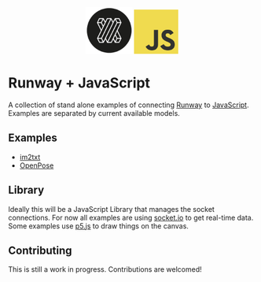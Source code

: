 <p align="center">
  <img src="resources/runway_icon.png" width="95">
  <img src="resources/js_icon.png" width="90">
</p>

# Runway + JavaScript

A collection of stand alone examples of connecting [Runway](https://runwayml.com/) to [JavaScript](https://processing.org/).
Examples are separated by current available models.

## Examples

- [im2txt](/im2txt)
- [OpenPose](/openpose)

## Library

Ideally this will be a JavaScript Library that manages the socket connections. For now all examples are using [socket.io](https://socket.io/) to get real-time data. Some examples use [p5.js](https://p5js.org/) to draw things on the canvas.

## Contributing

This is still a work in progress. Contributions are welcomed!

